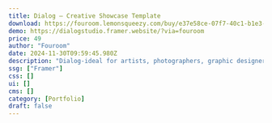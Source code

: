 ```yaml
---
title: Dialog — Creative Showcase Template
download: https://fouroom.lemonsqueezy.com/buy/e37e58ce-07f7-40c1-b1e3-a137f88b0b66
demo: https://dialogstudio.framer.website/?via=fouroom
price: 49
author: "Fouroom"
date: 2024-11-30T09:59:45.980Z
description: "Dialog-ideal for artists, photographers, graphic designers, and agencies.It provides a meticulously crafted platform designed to elegantly showcase your creations with its intriguing grid layout and refined typography."
ssg: ["Framer"]
css: []
ui: []
cms: []
category: [Portfolio]
draft: false
---
```

